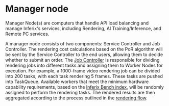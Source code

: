 # Manager node

Manager Node(s) are computers that handle API load balancing and manage Inferix's services, including Rendering, AI Training/Inference, and Remote PC services.

A manager node consists of two components: Service Controller and Job Controller. The rendering cost calculations based on the PoR algorithm will be sent by the Service Controller to the end users, allowing them to decide whether to submit an order. The [Job Controller](/inferix-whitepaper/introduction/rendering-network-using-crowdsourced-gpu.md##fig_rendering_flow) is responsible for dividing rendering jobs into different tasks and assigning them to Worker Nodes for execution. For example, a 1000-frame video rendering job can be divided into 200 tasks, with each task rendering 5 frames. These tasks are pushed into TaskQueue. Available workers that meet the minimum hardware capability requirements, based on the [Inferix Bench index](/inferix-whitepaper/economic-model/inferix-bench-and-ibme/ib-and-ibm.md), will be randomly assigned to perform the rendering tasks. The rendered results are then aggregated according to the process outlined in the [rendering flow](/inferix-whitepaper/introduction/rendering-network-using-crowdsourced-gpu.md##fig_rendering_flow).